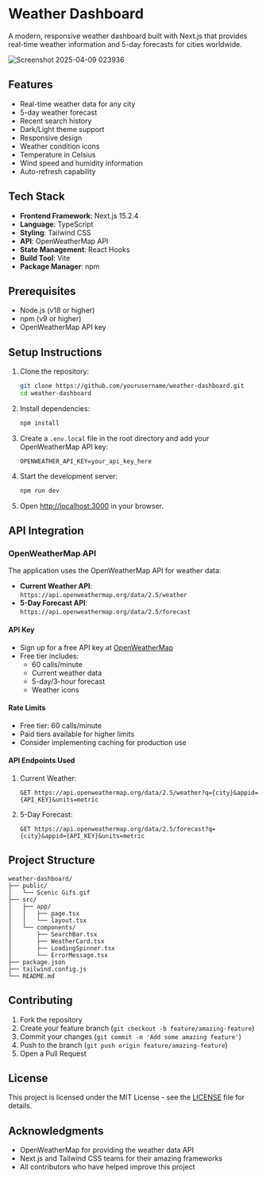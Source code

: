 # Weather Dashboard

A modern, responsive weather dashboard built with Next.js that provides real-time weather information and 5-day forecasts for cities worldwide.

![Screenshot 2025-04-09 023936](https://github.com/user-attachments/assets/8f559410-a6a2-4d2d-9557-5f691d4a63d1)


## Features

- Real-time weather data for any city
- 5-day weather forecast
- Recent search history
- Dark/Light theme support
- Responsive design
- Weather condition icons
- Temperature in Celsius
- Wind speed and humidity information
- Auto-refresh capability

## Tech Stack

- **Frontend Framework**: Next.js 15.2.4
- **Language**: TypeScript
- **Styling**: Tailwind CSS
- **API**: OpenWeatherMap API
- **State Management**: React Hooks
- **Build Tool**: Vite
- **Package Manager**: npm

## Prerequisites

- Node.js (v18 or higher)
- npm (v9 or higher)
- OpenWeatherMap API key

## Setup Instructions

1. Clone the repository:
   ```bash
   git clone https://github.com/yourusername/weather-dashboard.git
   cd weather-dashboard
   ```

2. Install dependencies:
   ```bash
   npm install
   ```

3. Create a `.env.local` file in the root directory and add your OpenWeatherMap API key:
   ```
   OPENWEATHER_API_KEY=your_api_key_here
   ```

4. Start the development server:
   ```bash
   npm run dev
   ```

5. Open [http://localhost:3000](http://localhost:3000) in your browser.

## API Integration

### OpenWeatherMap API

The application uses the OpenWeatherMap API for weather data:

- **Current Weather API**: `https://api.openweathermap.org/data/2.5/weather`
- **5-Day Forecast API**: `https://api.openweathermap.org/data/2.5/forecast`

#### API Key
- Sign up for a free API key at [OpenWeatherMap](https://openweathermap.org/api)
- Free tier includes:
  - 60 calls/minute
  - Current weather data
  - 5-day/3-hour forecast
  - Weather icons

#### Rate Limits
- Free tier: 60 calls/minute
- Paid tiers available for higher limits
- Consider implementing caching for production use

#### API Endpoints Used
1. Current Weather:
   ```
   GET https://api.openweathermap.org/data/2.5/weather?q={city}&appid={API_KEY}&units=metric
   ```

2. 5-Day Forecast:
   ```
   GET https://api.openweathermap.org/data/2.5/forecast?q={city}&appid={API_KEY}&units=metric
   ```

## Project Structure

```
weather-dashboard/
├── public/
│   └── Scenic Gifs.gif
├── src/
│   ├── app/
│   │   ├── page.tsx
│   │   └── layout.tsx
│   └── components/
│       ├── SearchBar.tsx
│       ├── WeatherCard.tsx
│       ├── LoadingSpinner.tsx
│       └── ErrorMessage.tsx
├── package.json
├── tailwind.config.js
└── README.md
```

## Contributing

1. Fork the repository
2. Create your feature branch (`git checkout -b feature/amazing-feature`)
3. Commit your changes (`git commit -m 'Add some amazing feature'`)
4. Push to the branch (`git push origin feature/amazing-feature`)
5. Open a Pull Request

## License

This project is licensed under the MIT License - see the [LICENSE](LICENSE) file for details.

## Acknowledgments

- OpenWeatherMap for providing the weather data API
- Next.js and Tailwind CSS teams for their amazing frameworks
- All contributors who have helped improve this project
